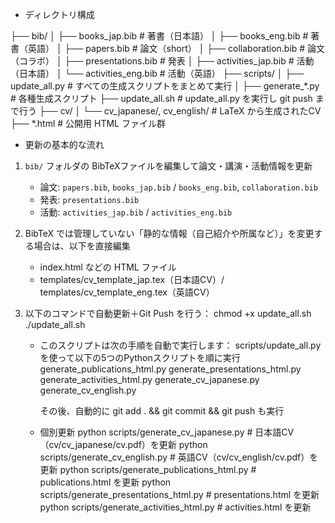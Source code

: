 - ディレクトリ構成

├── bib/
│   ├── books_jap.bib          # 著書（日本語）
│   ├── books_eng.bib          # 著書（英語）
│   ├── papers.bib             # 論文（short）
│   ├── collaboration.bib      # 論文（コラボ）
│   ├── presentations.bib      # 発表
│   ├── activities_jap.bib     # 活動（日本語）
│   └── activities_eng.bib     # 活動（英語）
├── scripts/
│   ├── update_all.py          # すべての生成スクリプトをまとめて実行
│   ├── generate_*.py          # 各種生成スクリプト
├── update_all.sh              # update_all.py を実行し git push まで行う
├── cv/
│   └── cv_japanese/, cv_english/  # LaTeX から生成されたCV
├── *.html                     # 公開用 HTML ファイル群



- 更新の基本的な流れ
1. `bib/` フォルダの BibTeXファイルを編集して論文・講演・活動情報を更新
    - 論文: `papers.bib`, `books_jap.bib` / `books_eng.bib`, `collaboration.bib`
    - 発表: `presentations.bib`
    - 活動: `activities_jap.bib` / `activities_eng.bib`

2. BibTeX では管理していない「静的な情報（自己紹介や所属など）」を変更する場合は、以下を直接編集
    - index.html などの HTML ファイル
    - templates/cv_template_jap.tex（日本語CV）/ templates/cv_template_eng.tex（英語CV）

3. 以下のコマンドで自動更新＋Git Push を行う：
    chmod +x update_all.sh
    ./update_all.sh

    * このスクリプトは次の手順を自動で実行します：
        scripts/update_all.py を使って以下の5つのPythonスクリプトを順に実行
            generate_publications_html.py
            generate_presentations_html.py
            generate_activities_html.py
            generate_cv_japanese.py
            generate_cv_english.py
    
        その後、自動的に git add . && git commit && git push も実行

    * 個別更新
        python scripts/generate_cv_japanese.py        # 日本語CV（cv/cv_japanese/cv.pdf）を更新
        python scripts/generate_cv_english.py         # 英語CV（cv/cv_english/cv.pdf）を更新
        python scripts/generate_publications_html.py  # publications.html を更新
        python scripts/generate_presentations_html.py # presentations.html を更新
        python scripts/generate_activities_html.py    # activities.html を更新

    